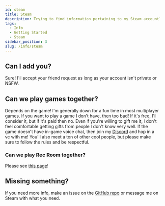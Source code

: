 ```yaml
---
id: steam
title: Steam
description: Trying to find information pertaining to my Steam account? Then look no further!
tags:
  - Info
  - Getting Started
  - Steam
sidebar_position: 3
slug: /info/steam
---
```


## Can I add you?

Sure! I'll accept your friend request as long as your account isn't private or NSFW.

## Can we play games together?

Depends on the game! I'm generally down for a fun time in most multiplayer games. If you want to play a game I don't have, then too bad! If it's free, I'll consider it, but if it's paid then no. Even if you're willing to gift me it, I don't feel comfortable getting gifts from people I don't know very well. If the game doesn't have in-game voice chat, then join my [Discord](https://discord.gg/npsnnd5JwT) and hop in a vc with me! You'll also meet a ton of other cool people, but please make sure to follow the rules and be respectful.

### Can we play Rec Room together?

Please see [this page](docs\Info\RecRoom.md)!

## Missing something?

If you need more info, make an issue on the [GitHub repo](https://github.com/dukedotdev/dukedot.dev/issues) or message me on Steam with what you need.